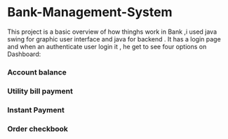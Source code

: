 # Bank-Management-System

This project is a basic overview of how thinghs work in Bank ,i used java swing for graphic user interface and java for backend . 
It has a login page and when an authenticate user login it , he get to see four options on Dashboard:
### Account balance
### Utility bill payment
### Instant Payment 
### Order checkbook
